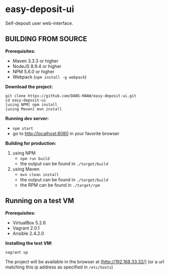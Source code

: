easy-deposit-ui
===============

Self-deposit user web-interface.


BUILDING FROM SOURCE
--------------------

**Prerequisites:**

* Maven 3.3.3 or higher
* NodeJS 8.9.4 or higher
* NPM 5.6.0 or higher
* Webpack (`npm install -g webpack`)

**Download the project:**

    git clone https://github.com/DANS-KNAW/easy-deposit-ui.git
    cd easy-deposit-ui
    [using NPM] npm install
    [using Maven] mvn install

**Running dev server:**

* `npm start`
* go to [http://localhost:8080] in your favorite browser

**Building for production:**

1. using NPM
    * `npm run build`
    * the output can be found in `./target/build`
2. using Maven
    * `mvn clean install`
    * the output can be found in `./target/build`
    * the RPM can be found in `./target/rpm`

Running on a test VM
--------------------

**Prerequisites:**

* VirtualBox 5.2.6
* Vagrant 2.0.1
* Ansible 2.4.2.0

**Installing the test VM:**

    vagrant up

The project will be available in the browser at [http://192.168.33.32/] (or a url matching this ip address as specified in `/etc/hosts`)

[http://localhost:8080]: http://localhost:8080
[http://192.168.33.32/]: http://192.168.33.32/
